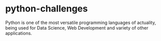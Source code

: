 # python-challenges

Python is one of the most versatile programming languages of actuality, being used for
Data Science, Web Development and variety of other applications.
